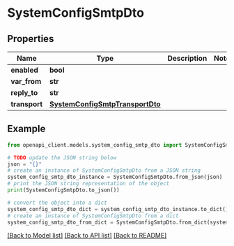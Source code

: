 # SystemConfigSmtpDto


## Properties

Name | Type | Description | Notes
------------ | ------------- | ------------- | -------------
**enabled** | **bool** |  | 
**var_from** | **str** |  | 
**reply_to** | **str** |  | 
**transport** | [**SystemConfigSmtpTransportDto**](SystemConfigSmtpTransportDto.md) |  | 

## Example

```python
from openapi_client.models.system_config_smtp_dto import SystemConfigSmtpDto

# TODO update the JSON string below
json = "{}"
# create an instance of SystemConfigSmtpDto from a JSON string
system_config_smtp_dto_instance = SystemConfigSmtpDto.from_json(json)
# print the JSON string representation of the object
print(SystemConfigSmtpDto.to_json())

# convert the object into a dict
system_config_smtp_dto_dict = system_config_smtp_dto_instance.to_dict()
# create an instance of SystemConfigSmtpDto from a dict
system_config_smtp_dto_from_dict = SystemConfigSmtpDto.from_dict(system_config_smtp_dto_dict)
```
[[Back to Model list]](../README.md#documentation-for-models) [[Back to API list]](../README.md#documentation-for-api-endpoints) [[Back to README]](../README.md)


